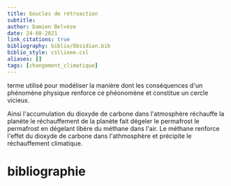 ```yaml
---
title: boucles de rétroaction
subtitle:
author: Damien Belvèze
date: 24-08-2021
link_citations: true
bibliography: biblio/Obsidian.bib
biblio_style: csl\ieee.csl
aliases: []
tags: [changement_climatique]
---
```


terme utilisé pour modéliser la manière dont les conséquences d'un phénomène physique renforce ce phéonomène et constitue un cercle vicieux. 

Ainsi l'accumulation du dioxyde de carbone dans l'atmosphère réchauffe la planète
le réchauffement de la planète fait dégeler le permafrost
le permafrost en dégelant libère du méthane dans l'air. 
Le méthane renforce l'effet du dioxyde de carbone dans l'athmosphère et précipite le réchauffement climatique.


# bibliographie

